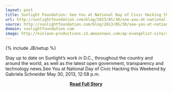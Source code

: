 ```yaml
---
layout: post
title: Sunlight Foundation: See You at National Day of Civic Hacking this Weekend
url: http://sunlightfoundation.com/blog/2013/05/30/see-you-at-national-day-of-civic-hacking-this-weekend/
source: http://sunlightfoundation.com/blog/2013/05/30/see-you-at-national-day-of-civic-hacking-this-weekend/
domain: sunlightfoundation.com
image: http://kinlane-productions.s3.amazonaws.com/ap-evangelist-site/curated/screenshots/9298_sunlightfoundation_com.png
---
```

{% include JB/setup %}<p>Stay up to date on Sunlight’s work in D.C., throughout the country and around the world, as well as the latest open government, transparency and technology news.See You at National Day of Civic Hacking this Weekend by Gabriela Schneider May 30, 2013, 12:58 p.m.</p>
<center><p><a href="http://sunlightfoundation.com/blog/2013/05/30/see-you-at-national-day-of-civic-hacking-this-weekend/" style='padding:25px; font-sze:18px; font-weight: bold;'>Read Full Story</a></p></center>
